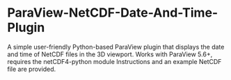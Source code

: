 # ParaView-NetCDF-Date-And-Time-Plugin
A simple user-friendly Python-based ParaView plugin that displays the date and time of NetCDF files in the 3D viewport. Works with ParaView 5.6+, 
requires the netCDF4-python module
Instructions and an example NetCDF file are provided.
